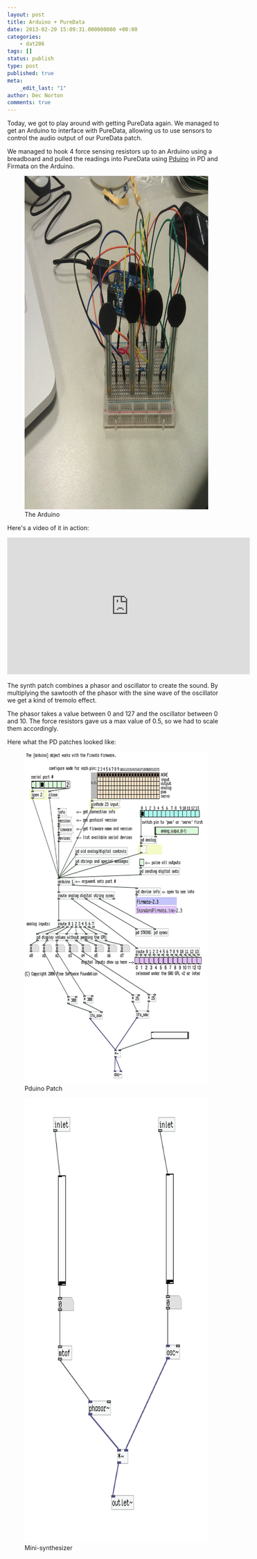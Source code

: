 ```yaml
---
layout: post
title: Arduino + PureData
date: 2013-02-20 15:09:31.000000000 +00:00
categories:
    - dat206
tags: []
status: publish
type: post
published: true
meta:
    _edit_last: "1"
author: Dec Norton
comments: true
---
```


<p>Today, we got to play around with getting PureData again. We managed to get an Arduino to interface with PureData, allowing us to use sensors to control the audio output of our PureData patch.</p>

<!--more-->

<p>We managed to hook 4 force sensing resistors up to an Arduino using a breadboard and pulled the readings into PureData using <a href="http://at.or.at/hans/pd/objects.html">Pduino</a> in PD and Firmata on the Arduino.</p>
<figure><a href="/assets/IMG_20130220_142846.jpg"><img src="/assets/IMG_20130220_142846.jpg" alt="IMG_20130220_142846" width="1024" height="768" class="alignnone size-large wp-image-416" /></a><br />
<figcaption>The Arduino</figcaption>
</figure>
<p>Here's a video of it in action:</p>
<p>
    <iframe width="560" height="315" src="http://www.youtube.com/embed/Vl__jNvYqAQ" frameborder="0" allowfullscreen></iframe>
</p>
<p>The synth patch combines a phasor and oscillator to create the sound. By multiplying the sawtooth of the phasor with the sine wave of the oscillator we get a kind of tremolo effect.</p>
<p>The phasor takes a value between 0 and 127 and the oscillator between 0 and 10. The force resistors gave us a max value of 0.5, so we had to scale them accordingly.</p>
<p>Here what the PD patches looked like:</p>
<figure><a href="/assets/Screen-Shot-2013-02-20-at-14.10.59-copy.png"><img src="/assets/Screen-Shot-2013-02-20-at-14.10.59-copy.png" alt="Screen Shot 2013-02-20 at 14.10.59 copy" width="651" height="764" class="alignnone size-full wp-image-412" /></a><br />
<figcaption>Pduino Patch</figcaption>
</figure>
<figure><a href="/assets/Screen-Shot-2013-02-21-at-15.14.38-copy.png"><img src="/assets/Screen-Shot-2013-02-21-at-15.14.38-copy.png" alt="Screen Shot 2013-02-21 at 15.14.38 copy" width="724" height="1024" class="alignnone size-large wp-image-413" /></a><br />
<figcaption>Mini-synthesizer</figcaption>
</figure>
